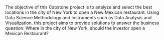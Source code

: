 The objective of this Capstone project is to analyze and select the best locations in the city of New York to open a New Mexican restaurant.
Using Data Science Methodology and Instruments such as Data Analysis and Visualization, this project aims to provide solutions to answer the business question:
Where in the city of New York, should the investor open a Mexican Restaurant?
